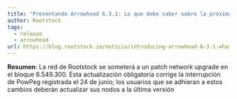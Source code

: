 ```yaml
---
title: "Presentando Arrowhead 6.3.1: Lo que debe saber sobre la próxima Patch Network Upgrade de Rootstock"
author: Rootstock
tags:
  - release
  - arrowhead
url: https://blog.rootstock.io/noticia/introducing-arrowhead-6-3-1-what-you-need-to-know-about-rootstocks-upcoming-patch-network-upgrade/
---
```


**Resumen**: La red de Rootstock se someterá a un patch network upgrade en el bloque 6.549.300. Esta actualización obligatoria corrige la interrupción de PowPeg registrada el 24 de junio; los usuarios que se adhieran a estos cambios deberán actualizar sus nodos a la última versión
